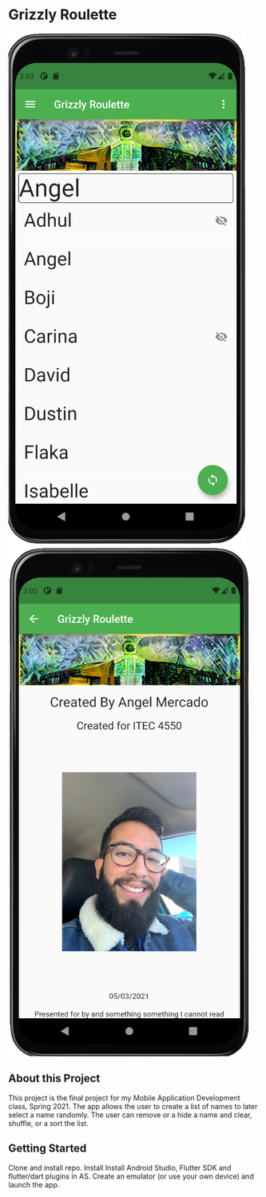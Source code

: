 # Grizzly Roulette
![alt text](https://github.com/amercadorodrigue/GrizzlyRoulette/blob/master/generated_List.png?raw=true) <!-- .element height="50%" width="50%" -->
![alt text](https://github.com/amercadorodrigue/GrizzlyRoulette/blob/master/about_page.png?raw=true) <!-- .element height="50%" width="50%" -->
## About this Project

This project is the final project for my Mobile Application Development class, Spring 2021.
The app allows the user to create a list of names to later select a name randomly. The user can 
remove or a hide a name and clear, shuffle, or a sort the list. 

## Getting Started

Clone and install repo. 
Install Install Android Studio, Flutter SDK and flutter/dart plugins in AS.
Create an emulator (or use your own device) and launch the app. 

